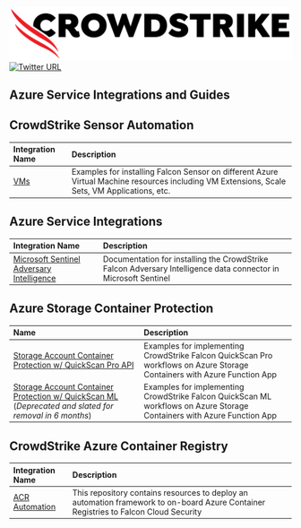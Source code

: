 ![CrowdStrike Falcon](https://raw.githubusercontent.com/CrowdStrike/falconpy/main/docs/asset/cs-logo.png) [![Twitter URL](https://img.shields.io/twitter/url?label=Follow%20%40CrowdStrike&style=social&url=https%3A%2F%2Ftwitter.com%2FCrowdStrike)](https://twitter.com/CrowdStrike)<br/>

## Azure Service Integrations and Guides

## CrowdStrike Sensor Automation

| Integration Name | Description |
|:-|:-|
| [VMs](https://github.com/CrowdStrike/azure-falcon-vm-protection) | Examples for installing Falcon Sensor on different Azure Virtual Machine resources including VM Extensions, Scale Sets, VM Applications, etc. |

## Azure Service Integrations

| Integration Name | Description |
|:-|:-|
| [Microsoft Sentinel Adversary Intelligence](adversary-intelligence) | Documentation for installing the CrowdStrike Falcon Adversary Intelligence data connector in Microsoft Sentinel |

## Azure Storage Container Protection

| Name | Description |
|:-|:-|
| [Storage Account Container Protection w/ QuickScan Pro API](https://github.com/CrowdStrike/cloud-storage-protection) | Examples for implementing CrowdStrike Falcon QuickScan Pro workflows on Azure Storage Containers with Azure Function App  |
| [Storage Account Container Protection w/ QuickScan ML](https://github.com/CrowdStrike/azure-storage-account-container-protection) (*Deprecated and slated for removal in 6 months*) | Examples for implementing CrowdStrike Falcon QuickScan ML workflows on Azure Storage Containers with Azure Function App  |

## CrowdStrike Azure Container Registry

| Integration Name | Description |
|:-|:-|
| [ACR Automation](https://github.com/mikedzikowski/Cloud-Azure/blob/main/acr/README.MD) | This repository contains resources to deploy an automation framework to on-board Azure Container Registries to Falcon Cloud Security |
